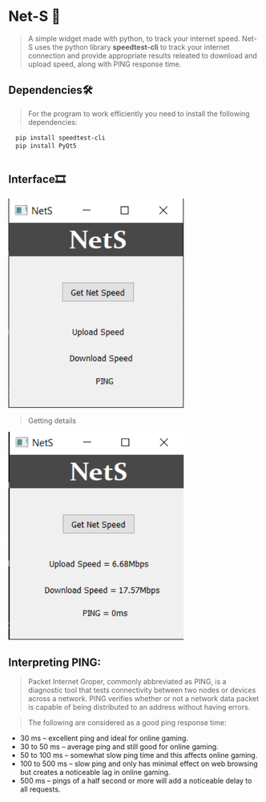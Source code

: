 # Net-S 📡

> A simple widget made with python, to track your internet speed.
> Net-S uses the python library **speedtest-cli** to track your internet connection and provide appropriate results releated to download and upload speed, along with PING response time.

## Dependencies🛠

> For the program to work efficiently you need to install the following dependencies:

``` 
  pip install speedtest-cli
  pip install PyQt5
  
```
## Interface🎞

<img src = "Net1.PNG" width = 350>

> Getting details

<img src = "Net2.PNG" width = 350>

## Interpreting PING:

>Packet Internet Groper, commonly abbreviated as PING, is a diagnostic tool that tests connectivity between two nodes or devices across a network. PING verifies whether or not a network data packet is capable of being distributed to an address without having errors.

>The following are considered as a good ping response time:
  - 30 ms – excellent ping and ideal for online gaming.
  - 30 to 50 ms – average ping and still good for online gaming.
  - 50 to 100 ms – somewhat slow ping time and this affects online gaming.
  - 100 to 500 ms – slow ping and only has minimal effect on web browsing but creates a noticeable lag in online gaming.
  - 500 ms – pings of a half second or more will add a noticeable delay to all requests.
